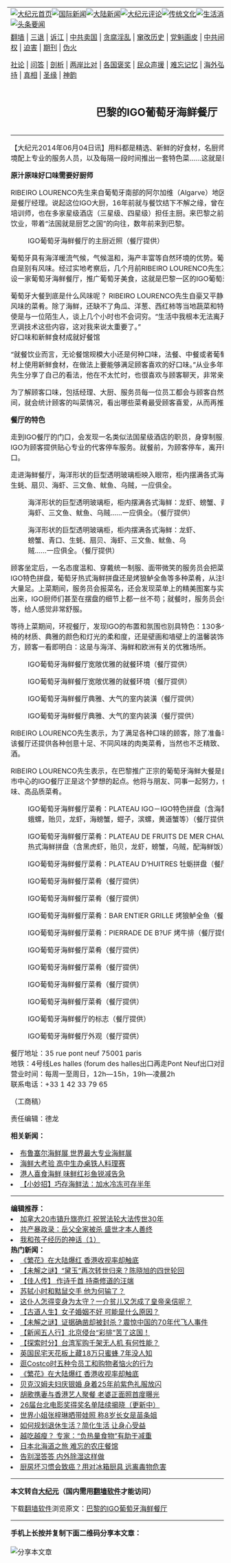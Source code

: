 <a name="1" id="1" target="_blank"></a><span id="1"></span>
<table align=center border="0"><tr><td colspan="2" VALIGN=TOP><a href="https://github.com/1992513/djy/blob/master/gb/nf1351518.md#1"><img src="https://raw.githubusercontent.com/1992513/www/master/t/djy/1.jpg" title="大纪元首页" alt="大纪元首页"></a><a href="https://github.com/1992513/djy/blob/master/gb/n24hr.md#1"><img src="https://raw.githubusercontent.com/1992513/www/master/t/djy/3.jpg" title="国际新闻" alt="国际新闻"></a><a href="https://github.com/1992513/djy/blob/master/gb/nsc413.md#1"><img src="https://raw.githubusercontent.com/1992513/www/master/t/djy/4.jpg" title="大陆新闻" alt="大陆新闻"></a><a href="https://github.com/1992513/djy/blob/master/gb/news392.md#1"><img src="https://raw.githubusercontent.com/1992513/www/master/t/djy/5.jpg" title="大纪元评论" alt="大纪元评论"></a><a href="https://github.com/1992513/djy/blob/master/gb/news2007.md#1"><img src="https://raw.githubusercontent.com/1992513/www/master/t/djy/6.jpg" title="传统文化" alt="传统文化"></a><a href="https://github.com/1992513/djy/blob/master/gb/news2008.md#1"><img src="https://raw.githubusercontent.com/1992513/www/master/t/djy/7.jpg" title="生活消费" alt="生活消费"></a><a href="https://github.com/1992513/djy/blob/master/gb/ncyule.md#1"><img src="https://raw.githubusercontent.com/1992513/www/master/t/djy/8.jpg" title="娱乐休闲" alt="娱乐休闲"></a><a href="https://github.com/1992513/djy/blob/master/gb/nsc1002.md#1"><img src="https://raw.githubusercontent.com/1992513/www/master/t/djy/9.jpg" title="健康" alt="健康"></a><a href="https://github.com/1992513/djy/blob/master/gb/nf6092.md#1"><img src="https://raw.githubusercontent.com/1992513/www/master/t/djy/10a.jpg" title="独家" alt="独家"></a><a href="https://github.com/1992513/djy/blob/master/gb/nf4514.md#1"><img src="https://raw.githubusercontent.com/1992513/www/master/t/djy/12a.jpg" title="头条要闻" alt="头条要闻"></a></td></tr>
<tr><td colspan="2" VALIGN=TOP><a target="_blank" href="https://github.com/1992513/www/blob/master/README.md?zsrh#1">翻墙</a> | <a target="_blank" href="https://github.com/1992513/djy/blob/master/gb/nf5657.md#1">三退</a> | <a target="_blank" href="https://github.com/1992513/djy/blob/master/gb/nf6124.md#1">诉江</a> | <a target="_blank" href="https://github.com/1992513/djy/blob/master/gb/nf1176117.md#1">中共卖国</a> | <a target="_blank" href="https://github.com/1992513/djy/blob/master/gb/nf5773.md#1">贪腐淫乱</a> | <a target="_blank" href="https://github.com/1992513/djy/blob/master/gb/nf1176115.md#1">窜改历史</a> | <a target="_blank" href="https://github.com/1992513/djy/blob/master/gb/nf1176107.md#1">党魁画皮</a> | <a target="_blank" href="https://github.com/1992513/djy/blob/master/gb/nf1320400.md#1">中共间谍</a> | <a target="_blank" href="https://github.com/1992513/djy/blob/master/gb/nf1176114.md#1">破坏传统</a> | <a target="_blank" href="https://github.com/1992513/ntdtv/blob/master/gb/prog447_1.md#1">恶贯满盈</a> | <a target="_blank" href="https://github.com/1992513/djy/blob/master/gb/ncid278.md#1">人权</a> | <a target="_blank" href="https://github.com/1992513/djy/blob/master/gb/nf1176111.md#1">迫害</a> | <a target="_blank" href="https://gitlab.com/szzdlab/mh-qikan/blob/master/README.md#1">期刊</a> | <a target="_blank" href="https://github.com/1992513/djy/blob/master/gb/nf5562.md#1">伪火</a></p><p><a target="_blank" href="https://github.com/1992513/djy/blob/master/gb/9p.md#1">社论</a> | <a target="_blank" href="https://github.com/1992513/djy/blob/master/gb/nf4378.md#1">问答</a> | <a target="_blank" href="https://github.com/1992513/djy/blob/master/gb/nf5792.md#1">剖析</a> | <a target="_blank" href="https://github.com/1992513/djy/blob/master/gb/nf5735.md#1">两岸比对</a> | <a target="_blank" href="https://github.com/1992513/djy/blob/master/gb/nf6119.md#1">各国褒奖</a> | <a target="_blank" href="https://github.com/1992513/djy/blob/master/gb/nf6120.md#1">民众声援</a> | <a target="_blank" href="https://github.com/1992513/djy/blob/master/gb/nf1188594.md#1">难忘记忆</a> | <a target="_blank" href="https://github.com/1992513/djy/blob/master/gb/nf3180.md#1">海外弘传</a> | <a target="_blank" href="https://github.com/1992513/djy/blob/master/gb/nf5410.md#1">万人上访</a> | <a target="_blank" href="https://github.com/1992513/www/blob/master/README.md?zsrh#1">平台首页</a> | <a target="_blank" href="https://github.com/1992513/djy/blob/master/gb/nf4386.md#1">支持</a> | <a target="_blank" href="https://github.com/1992513/djy/blob/master/gb/nf4389.md#1">真相</a> | <a target="_blank" href="https://github.com/1992513/djy/blob/master/gb/nf5790.md#1">圣缘</a> | <a target="_blank" href="https://github.com/1992513/djy/blob/master/gb/nf4786.md#1">神韵</a></td></tr>
<tr><td VALIGN=TOP width="626"><h2 align=center>巴黎的IGO葡萄牙海鲜餐厅</h2>
<h6></h6>
<hr>
	<p>【大纪元2014年06月04日讯】用料都是精选、新鲜的好食材，名厨师精心烹饪 ，优雅的就餐环境配上专业的服务人员，以及每隔一段时间推出一套特色菜……这就是巴黎IGO葡萄牙海鲜店。</p>
<p><B>原汁原味好口味需要好厨师</B></p>
<p>RIBEIRO LOURENCO先生来自葡萄牙南部的阿尔加维（Algarve）地区，他既是IGO的大厨，也是餐厅经理。说起这位IGO大厨，16年前就与餐饮结下不解之缘，曾在葡萄牙担任多年专业厨师培训师，也在多家星级酒店（三星级、四星级）担任主厨。来巴黎之前，曾在德国、瑞士从事餐饮业，带着“法国就是厨艺之国”的向往，数年前来到巴黎。</p>
<figure id="attachment_5736100" aria-describedby="caption-attachment-5736100" style="width: 337px" class="wp-caption aligncenter"><ahref=" https://cn.epochtimes.com/assets/uploads/2014/06/1406040605472551.jpg" target="_blank" rel="noreferrer noopener"></a><figcaption id="caption-attachment-5736100" class="wp-caption-text">IGO葡萄牙海鲜餐厅的主厨近照（餐厅提供）</figcaption></figure>
<p>葡萄牙具有海洋暖流气候，气候温和，海产丰富等自然环境的优势。葡式大餐与法国大餐相比，自是别有风味。经过实地考察后，几个月前RIBEIRO LOURENCO先生决定与友人一起在巴黎开设一家葡萄牙海鲜餐厅，推广葡萄牙美食，这就是巴黎一区的IGO葡萄牙海鲜店的由来。</p>
<p>葡萄牙大餐到底是什么风味呢？ RIBEIRO LOURENCO先生自豪又平静地说：“这里是具有地中海风味的菜肴。除了海鲜，还缺不了角瓜、洋葱、西红柿等当地蔬菜和特色调味料。”说起餐饮，即使是与一位陌生人，谈上几个小时也不会词穷。“生活中我根本无法离开下厨烹饪、不断学习新的烹调技术这些内容，这对我来说太重要了。” <br />好口味和新鲜食材成就好餐馆</p>
<p>“就餐饮业而言，无论餐馆规模大小还是何种口味，法餐、中餐或者葡萄牙餐，好的餐馆应该在选材上使用新鲜食材，在做法上要能够满足顾客喜欢的好口味。”从业多年的RIBEIRO LOURENCO先生分享了自己的看法，他在不太忙时，也很喜欢与顾客聊天，非常亲切。</p>
<p>为了解顾客口味，包括经理、大厨、服务员每一位员工都会与顾客自然互动。IGO每隔一段时间，就会统计顾客的叫菜情况，看出哪些菜肴最受顾客喜爱，从而再推陈出新，满足顾客需要。</p>
<p><B>餐厅的特色</B></p>
<p>走到IGO餐厅的门口，会发现一名类似法国星级酒店的职员，身穿制服，原来他是代客停车员，IGO为顾客提供贴心专业的代客停车服务。就餐前，为顾客停车，离开时，把汽车停在餐厅门口。</p>
<p>走进海鲜餐厅，海洋形状的巨型透明玻璃柜映入眼帘，柜内摆满各式海鲜：龙虾、螃蟹、青口、生蚝、扇贝、海虾、三文鱼、鱿鱼、乌贼，一应俱全。</p>
<figure id="attachment_5736105" aria-describedby="caption-attachment-5736105" style="width: 600px" class="wp-caption aligncenter"><ahref=" https://cn.epochtimes.com/assets/uploads/2014/06/1406040604322551-600x338.jpg" target="_blank" rel="noreferrer noopener"></a><figcaption id="caption-attachment-5736105" class="wp-caption-text">海洋形状的巨型透明玻璃柜，柜内摆满各式海鲜：龙虾、螃蟹、青口、生蚝、扇贝、海虾、三文鱼、鱿鱼、乌贼……一应俱全。（餐厅提供）</figcaption></figure>
<figure id="attachment_5736111" aria-describedby="caption-attachment-5736111" style="width: 400px" class="wp-caption aligncenter"><ahref=" https://cn.epochtimes.com/assets/uploads/2014/06/1406040606452551.jpg" target="_blank" rel="noreferrer noopener"></a><figcaption id="caption-attachment-5736111" class="wp-caption-text">海洋形状的巨型透明玻璃柜，柜内摆满各式海鲜：龙虾、螃蟹、青口、生蚝、扇贝、海虾、三文鱼、鱿鱼、乌贼……一应俱全。（餐厅提供）</figcaption></figure>
<p>顾客坐定后，一名态度温和、穿戴统一制服、面带微笑的服务员会把菜单送上。翻开菜单，有 IGO特色拼盘，葡萄牙热式海鲜拼盘还是烤狼鲈全鱼等多种菜肴，从注明就可看出这里的菜式份大量足。上菜期间，服务员会报菜名，还会发现菜单上的精美图案与实际菜肴相差并不大，看得出来，IGO厨师们甚至在摆盘的细节上都一丝不苟；就餐时，服务员会很自然的询问顾客的反馈等，给人感觉非常舒服。</p>
<p>等待上菜期间，环视餐厅，发现IGO的布置和氛围也别具特色：130多个座位的大餐厅，无论桌椅的材质、典雅的颜色和灯光的柔和度，还是壁画和墙壁上的温馨装饰品，开宗明义，简洁大方，顾客一看即明白：这是与海洋、海鲜和欧洲有关的优雅场所。</p>
<figure id="attachment_5736118" aria-describedby="caption-attachment-5736118" style="width: 600px" class="wp-caption aligncenter"><ahref=" https://cn.epochtimes.com/assets/uploads/2014/06/1406040604552551-600x338.jpg" target="_blank" rel="noreferrer noopener"></a><figcaption id="caption-attachment-5736118" class="wp-caption-text">IGO葡萄牙海鲜餐厅宽敞优雅的就餐环境（餐厅提供）</figcaption></figure>
<figure id="attachment_5736124" aria-describedby="caption-attachment-5736124" style="width: 600px" class="wp-caption aligncenter"><ahref=" https://cn.epochtimes.com/assets/uploads/2014/06/1406040605382551-600x400.jpg" target="_blank" rel="noreferrer noopener"></a><figcaption id="caption-attachment-5736124" class="wp-caption-text">IGO葡萄牙海鲜餐厅宽敞优雅的就餐环境（餐厅提供）</figcaption></figure>
<figure id="attachment_5736133" aria-describedby="caption-attachment-5736133" style="width: 600px" class="wp-caption aligncenter"><ahref=" https://cn.epochtimes.com/assets/uploads/2014/06/1406040608382551-600x400.jpg" target="_blank" rel="noreferrer noopener"></a><figcaption id="caption-attachment-5736133" class="wp-caption-text">IGO葡萄牙海鲜餐厅典雅、大气的室内装潢（餐厅提供）</figcaption></figure>
<figure id="attachment_5736141" aria-describedby="caption-attachment-5736141" style="width: 400px" class="wp-caption aligncenter"><ahref=" https://cn.epochtimes.com/assets/uploads/2014/06/1406040605282551.jpg" target="_blank" rel="noreferrer noopener"></a><figcaption id="caption-attachment-5736141" class="wp-caption-text">IGO葡萄牙海鲜餐厅典雅、大气的室内装潢（餐厅提供）</figcaption></figure>
<p>RIBEIRO LOURENCO先生表示，为了满足各种口味的顾客，除了准备丰富的葡萄牙海鲜菜肴，该餐厅还提供各种创意十足、不同风味的肉类菜肴，当然也不乏精致、美味的头盘、甜点和葡萄酒。</p>
<p>RIBEIRO LOURENCO先生表示，在巴黎推广正宗的葡萄牙海鲜大餐是自己的一个梦想，而位于市中心的IGO餐厅正是这个梦想的起点。他将与朋友、同事一起努力，做出适合顾客口味的美味、高品质菜肴。</p>
<figure id="attachment_5736146" aria-describedby="caption-attachment-5736146" style="width: 600px" class="wp-caption aligncenter"><ahref=" https://cn.epochtimes.com/assets/uploads/2014/06/1406040606082551-600x400.jpg" target="_blank" rel="noreferrer noopener"></a><figcaption id="caption-attachment-5736146" class="wp-caption-text">IGO葡萄牙海鲜餐厅菜肴：PLATEAU IGO－IGO特色拼盘（含海螯虾，牡蛎，对虾，蛾螺，贻贝，龙虾，海螃蟹，蚶子，滨螺，黄道蟹等）（餐厅提供）</figcaption></figure>
<figure id="attachment_5736154" aria-describedby="caption-attachment-5736154" style="width: 600px" class="wp-caption aligncenter"><ahref=" https://cn.epochtimes.com/assets/uploads/2014/06/1406040608272551-600x365.jpg" target="_blank" rel="noreferrer noopener"></a><figcaption id="caption-attachment-5736154" class="wp-caption-text">IGO葡萄牙海鲜餐厅菜肴：PLATEAU DE FRUITS DE MER CHAUD NEMO－葡萄牙热式海鲜拼盘（含黑虎虾，贻贝，龙虾，螃蟹，乌贼，配海鲜饭）（餐厅提供）</figcaption></figure>
<figure id="attachment_5736163" aria-describedby="caption-attachment-5736163" style="width: 600px" class="wp-caption aligncenter"><ahref=" https://cn.epochtimes.com/assets/uploads/2014/06/1406040604442551-600x400.jpg" target="_blank" rel="noreferrer noopener"></a><figcaption id="caption-attachment-5736163" class="wp-caption-text">IGO葡萄牙海鲜餐厅菜肴：PLATEAU D&#8217;HUITRES 牡蛎拼盘（餐厅提供）</figcaption></figure>
<figure id="attachment_5736170" aria-describedby="caption-attachment-5736170" style="width: 600px" class="wp-caption aligncenter"><ahref=" https://cn.epochtimes.com/assets/uploads/2014/06/1406040608482551-600x400.jpg" target="_blank" rel="noreferrer noopener"></a><figcaption id="caption-attachment-5736170" class="wp-caption-text">IGO葡萄牙海鲜餐厅菜肴（餐厅提供）</figcaption></figure>
<figure id="attachment_5736180" aria-describedby="caption-attachment-5736180" style="width: 600px" class="wp-caption aligncenter"><ahref=" https://cn.epochtimes.com/assets/uploads/2014/06/1406040606332551-600x401.jpg" target="_blank" rel="noreferrer noopener"></a><figcaption id="caption-attachment-5736180" class="wp-caption-text">IGO葡萄牙海鲜餐厅菜肴（餐厅提供）</figcaption></figure>
<figure id="attachment_5736190" aria-describedby="caption-attachment-5736190" style="width: 600px" class="wp-caption aligncenter"><ahref=" https://cn.epochtimes.com/assets/uploads/2014/06/1406040603532551-600x338.jpg" target="_blank" rel="noreferrer noopener"></a><figcaption id="caption-attachment-5736190" class="wp-caption-text">IGO葡萄牙海鲜餐厅菜肴：BAR ENTIER GRILLE 烤狼鲈全鱼（餐厅提供）</figcaption></figure>
<figure id="attachment_5736200" aria-describedby="caption-attachment-5736200" style="width: 600px" class="wp-caption aligncenter"><ahref=" https://cn.epochtimes.com/assets/uploads/2014/06/1406040604222551-600x400.jpg" target="_blank" rel="noreferrer noopener"></a><figcaption id="caption-attachment-5736200" class="wp-caption-text">IGO葡萄牙海鲜餐厅菜肴：PIERRADE DE B?UF 烤牛排（餐厅提供）</figcaption></figure>
<figure id="attachment_5736207" aria-describedby="caption-attachment-5736207" style="width: 600px" class="wp-caption aligncenter"><ahref=" https://cn.epochtimes.com/assets/uploads/2014/06/1406040605062551-600x400.jpg" target="_blank" rel="noreferrer noopener"></a><figcaption id="caption-attachment-5736207" class="wp-caption-text">IGO葡萄牙海鲜餐厅菜肴（餐厅提供）</figcaption></figure>
<figure id="attachment_5736212" aria-describedby="caption-attachment-5736212" style="width: 600px" class="wp-caption aligncenter"><ahref=" https://cn.epochtimes.com/assets/uploads/2014/06/1406040605182551-600x338.jpg" target="_blank" rel="noreferrer noopener"></a><figcaption id="caption-attachment-5736212" class="wp-caption-text">IGO葡萄牙海鲜餐厅菜肴（餐厅提供）</figcaption></figure>
<figure id="attachment_5736220" aria-describedby="caption-attachment-5736220" style="width: 600px" class="wp-caption aligncenter"><ahref=" https://cn.epochtimes.com/assets/uploads/2014/06/1406040605572551-600x400.jpg" target="_blank" rel="noreferrer noopener"></a><figcaption id="caption-attachment-5736220" class="wp-caption-text">IGO葡萄牙海鲜餐厅菜肴（餐厅提供）</figcaption></figure>
<figure id="attachment_5736226" aria-describedby="caption-attachment-5736226" style="width: 600px" class="wp-caption aligncenter"><ahref=" https://cn.epochtimes.com/assets/uploads/2014/06/1406040606222551-600x400.jpg" target="_blank" rel="noreferrer noopener"></a><figcaption id="caption-attachment-5736226" class="wp-caption-text">IGO葡萄牙海鲜餐厅菜肴（餐厅提供）</figcaption></figure>
<figure id="attachment_5736233" aria-describedby="caption-attachment-5736233" style="width: 600px" class="wp-caption aligncenter"><ahref=" https://cn.epochtimes.com/assets/uploads/2014/06/1406040659542551-600x443.png" target="_blank" rel="noreferrer noopener"></a><figcaption id="caption-attachment-5736233" class="wp-caption-text">IGO葡萄牙海鲜餐厅的标志（餐厅提供）</figcaption></figure>
<figure id="attachment_5736308" aria-describedby="caption-attachment-5736308" style="width: 600px" class="wp-caption aligncenter"><ahref=" https://cn.epochtimes.com/assets/uploads/2014/06/1406040609062551-600x400.jpg" target="_blank" rel="noreferrer noopener"></a><figcaption id="caption-attachment-5736308" class="wp-caption-text">IGO葡萄牙海鲜餐厅外观（餐厅提供）</figcaption></figure>
<p>餐厅地址：35 rue pont neuf 75001 paris<br />地铁：4号线Les halles (forum des halles出口再走Pont Neuf出口对面就是了)<br />营业时间：每周一至周日，12h—15h，19h—凌晨2h<br />联系电话：+33 1 42 33 79 65</p>
<p>（工商稿）</p>
<p>责任编辑：德龙</p>
	
<strong>相关新闻：</strong>
<li><a href="https://github.com/1992513/djy/blob/master/gb/13/4/29/n3857929.md#1">布鲁塞尔海鲜展 世界最大专业海鲜展</a></li>
<li><a href="https://github.com/1992513/djy/blob/master/gb/13/6/7/n3888992.md#1">海鲜大考验 高中生办桌铁人料理赛</a></li>
<li><a href="https://github.com/1992513/djy/blob/master/gb/13/7/12/n3915110.md#1">港人喜食海鲜 味鲜红衫鱼锐减告急</a></li>
<li><a href="https://github.com/1992513/djy/blob/master/gb/13/7/25/n3925825.md#1">【小妙招】巧存海鲜法：加水冷冻可存半年</a></li>
<hr>
<strong>编辑推荐：</strong>
<li><a href="https://github.com/1992513/ntdtv/blob/master/gb/2022/05/01/a103414939.md#1" target="_blank">加拿大20市镇升旗亮灯 祝贺法轮大法传世30年</a></li><li><a href="https://github.com/1992513/djy/blob/master/gb/19/7/28/n11415356.md#1" target="_blank">共产暴政录：岳父全家被杀 盛世才本人善终</a></li><li><a href="https://github.com/1992513/djy/blob/master/gb/16/7/4/n8065341.md#1" target="_blank">我和孩子经历的神话（1）</a></li>
<strong>热门新闻：</strong>
<li><a href="https://github.com/1992513/djy/blob/master/gb/24/7/3/n14283044.md#1">《繁花》在大陆爆红 香港收视率却触底</a></li>
<li><a href="https://github.com/1992513/djy/blob/master/gb/24/7/1/n14281635.md#1">【未解之谜】“黛玉”再次转世归来？陈晓旭的四世轮回</a></li>
<li><a href="https://github.com/1992513/djy/blob/master/gb/24/7/1/n14281646.md#1">【佳人传】 作诗千首 持斋修道的汪端</a></li>
<li><a href="https://github.com/1992513/djy/blob/master/gb/24/6/29/n14280210.md#1">苏轼小时和黠鼠交手 他为何输了？</a></li>
<li><a href="https://github.com/1992513/djy/blob/master/gb/24/7/1/n14280988.md#1">这仆人怎得变身为太守？一介贫儿又怎成了皇帝亲信呢？</a></li>
<li><a href="https://github.com/1992513/djy/blob/master/gb/24/6/29/n14279772.md#1">【古道人生】女子婚姻不好 可能是什么原因？</a></li>
<li><a href="https://github.com/1992513/djy/blob/master/gb/24/7/5/n14284504.md#1">【未解之谜】证据确凿却被封杀？震惊中国的70年代飞人事件</a></li>
<li><a href="https://github.com/1992513/djy/blob/master/gb/24/7/6/n14284762.md#1">【新闻五人行】北京侵台“彩排”苦了这国！</a></li>
<li><a href="https://github.com/1992513/djy/blob/master/gb/24/7/5/n14284643.md#1">【探索时分】台湾军购千架无人机 有何性能？</a></li>
<li><a href="https://github.com/1992513/djy/blob/master/gb/24/7/4/n14283509.md#1">英国民宅天花板上藏18万只蜜蜂 7年没人知</a></li>
<li><a href="https://github.com/1992513/djy/blob/master/gb/24/7/3/n14283104.md#1">逛Costco时五种令员工和购物者恼火的行为</a></li>
<li><a href="https://github.com/1992513/djy/blob/master/gb/24/7/3/n14283044.md#1">《繁花》在大陆爆红 香港收视率却触底</a></li>
<li><a href="https://github.com/1992513/djy/blob/master/gb/24/7/4/n14283779.md#1">贝克汉姆夫妇庆银婚 身着25年前紫色礼服放闪</a></li>
<li><a href="https://github.com/1992513/djy/blob/master/gb/24/7/5/n14284692.md#1">胡歌携妻与香港艺人聚餐 老婆正面照首度曝光</a></li>
<li><a href="https://github.com/1992513/djy/blob/master/gb/24/7/6/n14285195.md#1">26届台北电影奖得奖名单陆续揭晓（更新中）</a></li>
<li><a href="https://github.com/1992513/djy/blob/master/gb/24/7/3/n14283097.md#1">世界小姐张梓琳晒带娃照 称8岁长女是苗条姐</a></li>
<li><a href="https://github.com/1992513/djy/blob/master/gb/24/6/19/n14273401.md#1">如何规划退休生活？简化生活 让身心受益</a></li>
<li><a href="https://github.com/1992513/djy/blob/master/gb/24/7/6/n14284934.md#1">越吃越瘦？ 专家：“负热量食物”有助于减重</a></li>
<li><a href="https://github.com/1992513/djy/blob/master/gb/24/7/1/n14281348.md#1">日本北海道之旅 难忘的农庄餐馆</a></li>
<li><a href="https://github.com/1992513/djy/blob/master/gb/24/6/30/n14280784.md#1">告别湿答答 内外除湿这样做</a></li>
<li><a href="https://github.com/1992513/djy/blob/master/gb/24/6/24/n14276567.md#1">厨房坏习惯会致癌？用对冰箱厨具 远离毒物危害</a></li>
<hr>
<strong>本文转自<a href="https://cn.epochtimes.com">大纪元</a>（国内需用<a href="https://github.com/1992513/www/blob/master/README.md#8">翻墙软件</a>才能访问）</strong><p>下载<a href="https://github.com/1992513/www/blob/master/README.md#8">翻墙软件</a>浏览原文：<a href="https://cn.epochtimes.com/gb/14/6/4/n4170896.htm">巴黎的IGO葡萄牙海鲜餐厅</a></p><hr>
<strong>手机上长按并复制下面二维码分享本文章：</strong><br><br><img src="https://quickchart.io/qr?size=256&text=https://github.com/1992513/djy/blob/master/gb/14/6/4/n4170896.md%231" title="分享本文章"></td><td VALIGN=TOP><a href="https://github.com/1992513/djy/blob/master/gb/16/1/21/n4622075.md?dfh#1" target="_blank"><img src="https://raw.githubusercontent.com/1992513/djy/master/gb/300/wei-f1.jpg" title="中共的伪火骗局"  alt="中共的伪火骗局"></a><br><a href="https://github.com/1992513/www/blob/master/README.md?dfh#9" target="_blank"><img src="https://raw.githubusercontent.com/1992513/djy/master/gb/300/yong-h.jpg" title="永恒的见证"  alt="永恒的见证"></a><br><a href="https://github.com/1992513/djy/blob/master/gb/13/9/29/n3974789.md?dfh#1" target="_blank"><img src="https://raw.githubusercontent.com/1992513/djy/master/gb/300/shang-lnz.jpg" title="善良女子被中共投男牢"  alt="善良女子被中共投男牢"></a><br><a href="https://github.com/1992513/djy/blob/master/gb/16/3/16/n4663449.md?dfh#1" target="_blank"><img src="https://raw.githubusercontent.com/1992513/djy/master/gb/300/huo-z3.jpg" title="警卫目击活摘器官"  alt="警卫目击活摘器官"></a><br><a href="https://github.com/1992513/djy/blob/master/gb/16/8/7/n8177641.md?dfh#1" target="_blank"><img src="https://raw.githubusercontent.com/1992513/djy/master/gb/300/huo-z4.jpg" title="证人描述活摘恐怖"  alt="证人描述活摘恐怖"></a><br><a href="https://github.com/1992513/djy/blob/master/gb/10/4/19/n2881569.md?dfh#1" target="_blank"><img src="https://raw.githubusercontent.com/1992513/djy/master/gb/300/huo-z1.jpg" title="揭开活摘器官黑幕"  alt="揭开活摘器官黑幕"></a><br><a href="https://github.com/1992513/djy/blob/master/gb/10/11/7/n3077476.md?dfh#1" target="_blank"><img src="https://raw.githubusercontent.com/1992513/djy/master/gb/300/ma-ks.jpg" title="马克思的成魔之路"  alt="马克思的成魔之路"></a><br><a href="https://github.com/1992513/djy/blob/master/gb/14/6/9/n4173977.md?dfh#1" target="_blank"><img src="https://raw.githubusercontent.com/1992513/djy/master/gb/300/chang-zs.jpg" title="藏字石 蕴天机"  alt="藏字石 蕴天机"></a><br><a href="https://github.com/1992513/djy/blob/master/gb/18/5/10/n10381511.md?dfh#1" target="_blank"><img src="https://raw.githubusercontent.com/1992513/djy/master/gb/300/st1.jpg" title="关注三亿人三退"  alt="关注三亿人三退"></a><br><a href="https://github.com/1992513/djy/blob/master/gb/18/3/21/n10237682.md?dfh#1" target="_blank"><img src="https://raw.githubusercontent.com/1992513/djy/master/gb/300/jie-t.jpg" title="解体中共复兴中华"  alt="解体中共复兴中华"></a><br><a href="https://github.com/1992513/djy/blob/master/gb/9/2/9/n2422991.md?dfh#1" target="_blank"><img src="https://raw.githubusercontent.com/1992513/djy/master/gb/300/gao-zs.jpg" title="中共迫害良心律师"  alt="中共迫害良心律师"></a><br><a href="https://github.com/1992513/djy/blob/master/gb/18/12/9/n10900044.md?dfh#1" target="_blank"><img src="https://raw.githubusercontent.com/1992513/djy/master/gb/300/sj1.jpg" title="三百多万人举报江泽民"  alt="三百多万人举报江泽民"></a><br><a href="https://github.com/1992513/djy/blob/master/gb/18/8/28/n10672014.md?dfh#1" target="_blank"><img src="https://raw.githubusercontent.com/1992513/djy/master/gb/300/sj2.jpg" title="这些官员为何起诉江泽民"  alt="这些官员为何起诉江泽民"></a><br><a href="https://github.com/1992513/djy/blob/master/gb/8/12/18/n2367165.md?dfh#1" target="_blank"><img src="https://raw.githubusercontent.com/1992513/djy/master/gb/300/liangan.jpg" title="海峡两岸的强烈对比"  alt="海峡两岸的强烈对比"></a><br><a href="https://github.com/1992513/djy/blob/master/gb/15/12/10/n4593139.md?dfh#1" target="_blank"><img src="https://raw.githubusercontent.com/1992513/djy/master/gb/300/jia-ndzl.jpg" title="加拿大总理的贺信"  alt="加拿大总理的贺信"></a><br><a href="https://github.com/1992513/djy/blob/master/gb/11/6/17/n3289382.md?dfh#1" target="_blank"><img src="https://raw.githubusercontent.com/1992513/djy/master/gb/300/xiao-wd.jpg" title="探寻真相兼听则明"  alt="探寻真相兼听则明"></a><br><a href="https://github.com/1992513/djy/blob/master/gb/18/10/27/n10812623.md?dfh#1" target="_blank"><img src="https://raw.githubusercontent.com/1992513/djy/master/gb/300/yindu.jpg" title="印度媒体报道东方"  alt="印度媒体报道东方"></a><br><a href="https://github.com/1992513/djy/blob/master/gb/18/6/9/n10469652.md?dfh#1" target="_blank"><img src="https://raw.githubusercontent.com/1992513/djy/master/gb/300/xie-j.jpg" title="不一样的海外校园"  alt="不一样的海外校园"></a><br><a href="https://github.com/1992513/djy/blob/master/gb/7/4/5/n1669415.md?dfh#1" target="_blank"><img src="https://raw.githubusercontent.com/1992513/djy/master/gb/300/li-up.jpg" title="从大师到徒弟的传奇"  alt="从大师到徒弟的传奇"></a><br><a href="https://github.com/1992513/djy/blob/master/gb/17/5/26/n9191512.md?dfh#1" target="_blank"><img src="https://raw.githubusercontent.com/1992513/djy/master/gb/300/zfl2.jpg" title="亿万人与东方一本奇书"  alt="亿万人与东方一本奇书"></a><br><a href="https://github.com/1992513/djy/blob/master/gb/13/11/27/n4020290.md?dfh#1" target="_blank"><img src="https://raw.githubusercontent.com/1992513/djy/master/gb/300/zhen-h.jpg" title="大陆见不到的震撼场面"  alt="大陆见不到的震撼场面"></a><br><a href="https://github.com/1992513/djy/blob/master/gb/15/7/17/n4482910.md?dfh#1" target="_blank"><img src="https://raw.githubusercontent.com/1992513/djy/master/gb/300/dalu-sk.jpg" title="人心向善 大陆当初盛况"  alt="人心向善 大陆当初盛况"></a><br><a href="https://github.com/1992513/djy/blob/master/gb/19/1/5/n10955468.md?dfh#1" target="_blank"><img src="https://raw.githubusercontent.com/1992513/djy/master/gb/300/zfl1.jpg" title="追寻真理 这书讲什么"  alt="追寻真理 这书讲什么"></a><br><a href="https://github.com/1992513/www/blob/master/README.md?dfh#1" target="_blank"><img src="https://raw.githubusercontent.com/1992513/djy/master/gb/300/fq1.jpg" title="下载免费翻墙软件"  alt="下载免费翻墙软件"></a><br></td></tr></table>

